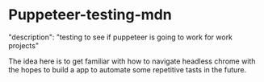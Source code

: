 # Puppeteer-testing-mdn
  "description": "testing to see if puppeteer is going  to work for work projects"

The idea here is to get familiar with how to navigate headless chrome with the hopes to build a app to automate some repetitive tasts in the future. 

